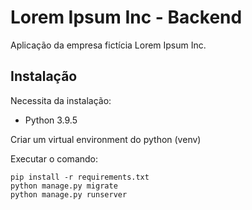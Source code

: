 # Lorem Ipsum Inc - Backend
Aplicação da empresa fictícia Lorem Ipsum Inc.

## Instalação
Necessita da instalação:
- Python 3.9.5

Criar um virtual environment do python (venv)

Executar o comando:
```
pip install -r requirements.txt
python manage.py migrate
python manage.py runserver
```
